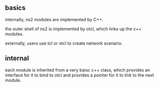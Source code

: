 basics
----------------

internally, ns2 modules are implemented by C++.

the outer shell of ns2 is implemented by otcl, which links up the c++ modules.

externally, users use tcl or otcl to create network scenario.



internal
---------------
each module is inherited from a very baisc c++ class, which provides an interface for it to bind to otcl and provides a pointer for it to link to the next module.

